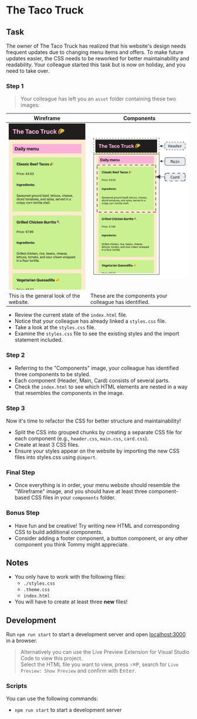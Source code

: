 # The Taco Truck

## Task

The owner of The Taco Truck has realized that his website's design needs frequent updates due to changing menu items and offers. To make future updates easier, the CSS needs to be reworked for better maintainability and readability. Your colleague started this task but is now on holiday, and you need to take over.

### Step 1

> Your colleague has left you an `asset` folder containing these two images:

| Wireframe                                                  | Components                                              |
| ---------------------------------------------------------- | ------------------------------------------------------- |
| ![Wireframe](./assets/wireframe.png)                       | ![Components](./assets/components.png)                  |
| This is the general look of the website. | These are the components your colleague has identified. |

- Review the current state of the `index.html` file.
- Notice that your colleague has already linked a `styles.css` file.
- Take a look at the `styles.css` file.
- Examine the `styles.css` file to see the existing styles and the import statement included.

### Step 2

- Referring to the "Components" image, your colleague has identified three components to be styled.
- Each component (Header, Main, Card) consists of several parts.
- Check the `index.html` to see which HTML elements are nested in a way that resembles the components in the image.

### Step 3

Now it's time to refactor the CSS for better structure and maintainability!

- Split the CSS into grouped chunks by creating a separate CSS file for each component (e.g., `header.css`, `main.css`, `card.css`).
- Create at least 3 CSS files.
- Ensure your styles appear on the website by importing the new CSS files into styles.css using `@import`.

### Final Step

- Once everything is in order, your menu website should resemble the "Wireframe" image, and you should have at least three component-based CSS files in your `components` folder.

### Bonus Step

- Have fun and be creative! Try writing new HTML and corresponding CSS to build additional components.
- Consider adding a footer component, a button component, or any other component you think Tommy might appreciate.

## Notes

- You only have to work with the following files:
  - `./styles.css`
  - `.theme.css`
  - `index.html`
- You will have to create at least three **new** files!

## Development

Run `npm run start` to start a development server and open [localhost:3000](http://localhost:3000) in a browser.

> Alternatively you can use the Live Preview Extension for Visual Studio Code to view this project.  
> Select the HTML file you want to view, press <kbd>⇧</kbd><kbd>⌘</kbd><kbd>P</kbd>, search for `Live Preview: Show Preview` and confirm with <kbd>Enter</kbd>.

### Scripts

You can use the following commands:

- `npm run start` to start a development server
